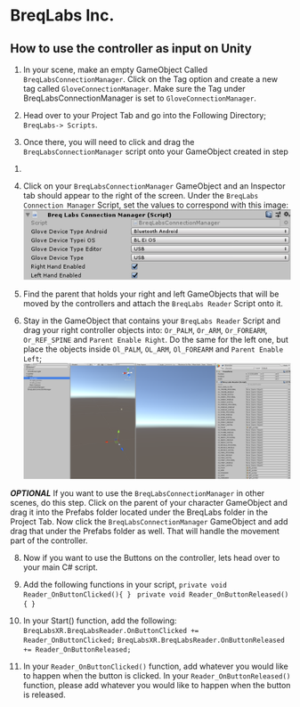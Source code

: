 # BreqLabs Inc.
## How to use the controller as input on Unity

1) In your scene, make an empty GameObject Called 
`BreqLabsConnectionManager`. Click on the Tag option and create a new 
tag called `GloveConnectionManager`. Make sure the Tag under 
BreqLabsConnectionManager is set to `GloveConnectionManager`.

2) Head over to your Project Tab and go into the Following Directory; 
`BreqLabs-> Scripts`.

3) Once there, you will need to click and drag the 
`BreqLabsConnectionManager` script onto your GameObject created in step 
1.

4) Click on your `BreqLabsConnectionManager` GameObject and an Inspector 
tab should appear to the right of the screen. Under the `BreqLabs 
Connection Manager` Script, set the values to correspond with this 
image: ![Click to Enlarge](https://github.com/Kamran14/BreqLabs/blob/master/img/1.png)

5) Find the parent that holds your right and left GameObjects that will be moved by the controllers and attach the `BreqLabs Reader` Script onto it.

6) Stay in the GameObject that contains your `BreqLabs Reader` Script and drag your right controller objects into: `Or_PALM`, `Or_ARM`, `Or_FOREARM`, `Or_REF_SPINE` and `Parent Enable Right`. Do the same for the left one, but place the objects inside `Ol_PALM`, `OL_ARM`, `Ol_FOREARM` and `Parent Enable Left`; ![Click to Enlarge](https://github.com/Kamran14/BreqLabs/blob/master/img/2.png)

__*OPTIONAL*__ If you want to use the `BreqLabsConnectionManager` in other scenes, do this step. Click on the parent of your character GameObject and drag it into the Prefabs folder located under the BreqLabs folder in the Project Tab. Now click the `BreqLabsConnectionManager` GameObject and add drag that under the Prefabs folder as well. That will handle the movement part of the controller.

8) Now if you want to use the Buttons on the controller, lets head over to your main C# script.

9) Add the following functions in your script,
`private void Reader_OnButtonClicked(){
}
`
`private void Reader_OnButtonReleased(){
}`


10) In your Start() function, add the following:
`BreqLabsXR.BreqLabsReader.OnButtonClicked += Reader_OnButtonClicked;`
`BreqLabsXR.BreqLabsReader.OnButtonReleased += Reader_OnButtonReleased;`

11) In your `Reader_OnButtonClicked()` function, add whatever you would like to happen when the button is clicked. In your `Reader_OnButtonReleased()` function, please add whatever you would like to happen when the button is released.

